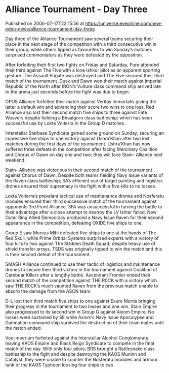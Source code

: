 # Alliance Tournament - Day Three
Published on 2006-07-17T22:15:56 at https://universe.eveonline.com/new-eden-news/alliance-tournament-day-three

Day three of the Alliance Tournament saw several teams securing their place in the next stage of the competition with a third consecutive win in their group; while others tipped as favourites to win Sunday’s matches surprised commentators as they were defeated by the opposition. 

After forfeiting their first two fights on Friday and Saturday, Pure attended their third against The Five with a lone Ishkur pilot as an apparent sporting gesture. The Assault Frigate was destroyed and The Five secured their third match of the tournament. Dusk and Dawn won their match against Imperial Republic of the North after IRON’s Vulture class command ship arrived late to the arena just seconds before the fight was due to begin. 

OPUS Alliance forfeited their match against Veritas Immortalis giving the latter a default win and advancing their score two wins to one loss. Red Alliance also lost their second match five ships to three against Fate Weavers despite fielding a Bhaalgorn class battleship; which has seen successful use by Lokta Volterra in the Group D matches. 

Interstellar Starbase Syndicate gained some ground on Sunday, securing an impressive five ships to one victory against Ushra’Khan after two lost matches during the first days of the tournament. Ushra’Khan has now suffered three defeats in the competition after facing Mercinary Coalition and Chorus of Dawn on day one and two; they will face Stain- Alliance next weekend. 

Stain- Alliance was victorious in their second match of the tournament against Chorus of Dawn. Despite both teams fielding Navy Issue variants of the Raven class battleship; SA’s efficient use of target painting and logistics drones ensured their supremacy in the fight with a five kills to no losses. 

Lokta Volterra’s prevelant tactical use of maintenance drones and Nosferatu modules ensured their third successive match of the tournament against opponents 3rd Front Alliance. 3FA was unsuccessful in turning the battle to their advantage after a close attempt to destroy the LV Ishtar failed. New Outer Ring Allied Democracy produced a Navy Issue Raven for their second appearance in the competition, defeating OXIDE five ships to one. 

Group E saw Morsus Mihi defeated five ships to one at the hands of The Red Skull, while Prime Orbital Systems surprised experts with a victory of four kills to two against The SUdden Death Squad; despite heavy use of shield transfer arrays. TSDS was originally tipped to win the match and this is their second defeat of the tournament. 

SMASH Alliance continued to use their tactic of logistics and maintenance drones to secure their third victory in the tournament against Coalition of Carebear Killers after a lengthy battle. Ascendant Frontier ended their second match of the competition against THE R0CK with a victory which saw THE R0CK’s much vaunted Raven from the previous match unable to absorb the damage from the ASCN team. 

D-L lost their third match five ships to one against Exuro Mortis bringing their progress in the tournament to two losses and one win. Stain Empire also progressed to its second win in Group G against Axiom Empire. No losses were sustained by SE while Axiom’s Navy Issue Apocalypse and Damnation command ship survived the destruction of their team mates until the match ended. 

Vox Imperium forfeited against the Interstellar Alcohol Conglomerate, leaving KAOS Empire and Black Reign Syndicate to compete in the final match of the day. With only four pilots; BRS brought a Rattlesnake class battleship to the fight and despite destroying the KAOS Muninn and Catalyst, they were unable to counter the Nosferatu modules and armour tank of the KAOS Typhoon loosing four ships to two.
